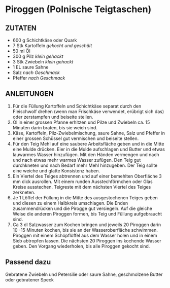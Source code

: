 # Piroggen (Polnische Teigtaschen)



## ZUTATEN

* 600 g Schichtkäse oder Quark
* 7 Stk Kartoffeln _gekocht und geschält_
* 50 ml Öl
* 300 g Pilz _klein gehackt_
* 3 Stk Zwiebeln _klein gehackt_
* 1 EL saure Sahne
* Salz _nach Geschmack_
* Pfeffer _nach Geschmack_

## ANLEITUNGEN

1. Für die Füllung Kartoffeln und Schichtkäse separat durch den Fleischwolf drehen (wenn man Frischkäse verwendet, erübrigt sich das) oder zerstampfen und beiseite stellen.
2. Öl in einer grossen Pfanne erhitzen und Pilze und Zwiebeln ca. 15 Minuten darin braten, bis sie weich sind.
3. Käse, Kartoffeln, Pilz-Zwiebelmischung, saure Sahne, Salz und Pfeffer in einer grossen Schüssel gut vermischen und beiseite stellen.
4. Für den Teig Mehl auf eine saubere Arbeitsfläche geben und in die Mitte eine Mulde drücken. Eier in die Mulde aufschlagen und Butter und etwas lauwarmes Wasser hinzufügen. Mit den Händen vermengen und nach und nach etwas mehr warmes Wasser zufügen. Den Teig gut durchkneten und nach Bedarf mehr Mehl hinzugeben. Der Teig sollte eine weiche und glatte Konsistenz haben.
5. Ein Viertel des Teiges abtrennen und auf einer bemehlten Oberfläche 3 mm dick ausrollen. Mit einem runden Ausstechförmchen oder Glas Kreise ausstechen. Teigreste mit dem nächsten Viertel des Teiges zerkneten.
6. Je 1 Löffel der Füllung in die Mitte des ausgestochenen Teiges geben und diesen zu einem Halbkreis umschlagen. Die Enden zusammendrücken und die Pirogge gut versiegeln. Auf die gleiche Weise die anderen Piroggen formen, bis Teig und Füllung aufgebraucht sind.
7. Ca 3 dl Salzwasser zum Kochen bringen und jeweils 20 Piroggen darin 10 -15 Minuten kochen, bis sie an der Wasseroberfläche schwimmen. Piroggen mit einem Schöpflöffel aus dem Wasser holen und in einem Sieb abtropfen lassen. Die nächsten 20 Piroggen ins kochende Wasser geben. Den Vorgang wiederholen, bis alle Piroggen gekocht sind.

## Passend dazu
Gebratene Zwiebeln und Petersilie oder saure Sahne, geschmolzene Butter oder gebratener Speck